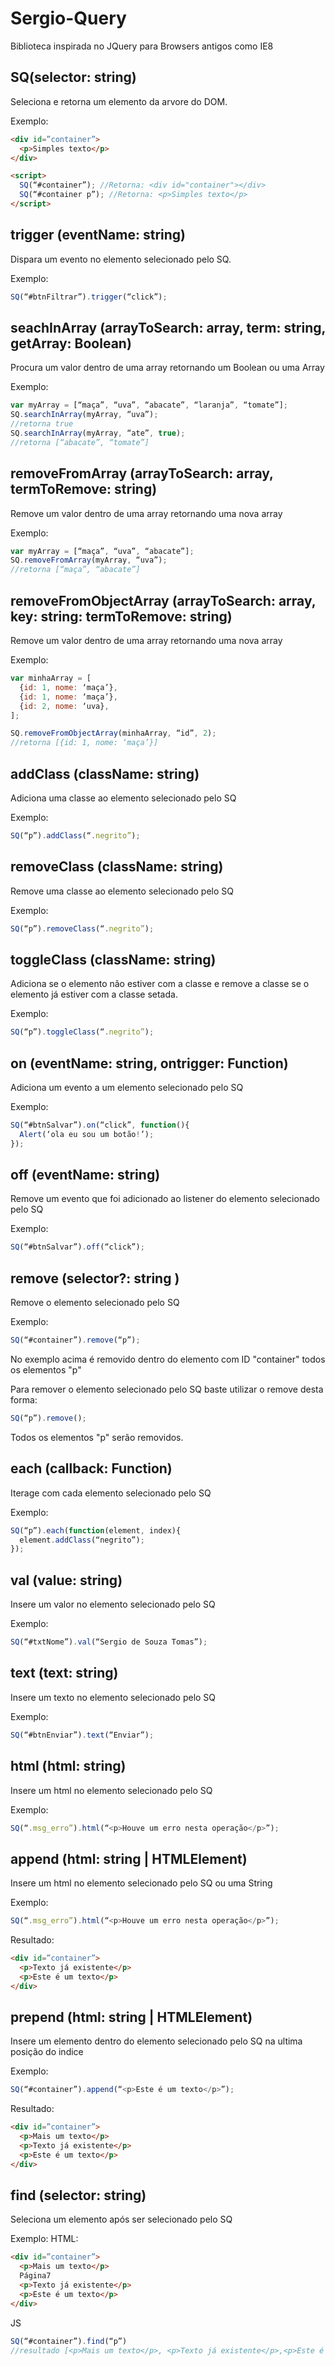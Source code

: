# Sergio-Query
Biblioteca inspirada no JQuery para Browsers antigos como IE8

## SQ(selector: string)
Seleciona e retorna um elemento da arvore do DOM.

Exemplo:

```html
<div id=”container”>
  <p>Simples texto</p>
</div>

<script>
  SQ(“#container”); //Retorna: <div id="container"></div>
  SQ(“#container p”); //Retorna: <p>Simples texto</p>
</script>
```
## trigger (eventName: string)

Dispara um evento no elemento selecionado pelo SQ.

Exemplo:

```javascript
SQ(“#btnFiltrar”).trigger(“click”);
```

## seachInArray (arrayToSearch: array, term: string, getArray: Boolean)

Procura um valor dentro de uma array retornando um Boolean ou uma Array

Exemplo:

```javascript
var myArray = [“maça”, “uva”, “abacate”, “laranja”, “tomate”];
SQ.searchInArray(myArray, “uva”);
//retorna true
SQ.searchInArray(myArray, “ate”, true);
//retorna [“abacate”, “tomate”]
```

## removeFromArray (arrayToSearch: array, termToRemove: string)

Remove um valor dentro de uma array retornando uma nova array

Exemplo:

```javascript
var myArray = [“maça”, “uva”, “abacate”];
SQ.removeFromArray(myArray, “uva”);
//retorna [“maça”, “abacate”]
```

## removeFromObjectArray (arrayToSearch: array, key: string: termToRemove: string)

Remove um valor dentro de uma array retornando uma nova array

Exemplo:

```javascript
var minhaArray = [
  {id: 1, nome: ‘maça’},
  {id: 1, nome: ‘maça’}, 
  {id: 2, nome: ‘uva},
];

SQ.removeFromObjectArray(minhaArray, “id”, 2);
//retorna [{id: 1, nome: ‘maça’}]
```

## addClass (className: string)

Adiciona uma classe ao elemento selecionado pelo SQ

Exemplo:

```javascript
SQ(“p”).addClass(“.negrito”);
```

## removeClass (className: string)

Remove uma classe ao elemento selecionado pelo SQ

Exemplo:

```javascript
SQ(“p”).removeClass(“.negrito”);
```

## toggleClass (className: string)

Adiciona se o elemento não estiver com a classe e remove a classe se o elemento já estiver com a classe setada.

Exemplo:

```javascript
SQ(“p”).toggleClass(“.negrito”);
```

## on (eventName: string, ontrigger: Function)

Adiciona um evento a um elemento selecionado pelo SQ

Exemplo:

```javascript
SQ(“#btnSalvar”).on(“click”, function(){
  Alert(‘ola eu sou um botão!’);
});
```

## off (eventName: string)

Remove um evento que foi adicionado ao listener do elemento selecionado pelo SQ

Exemplo:

```javascript
SQ(“#btnSalvar”).off(“click”);
```

## remove (selector?: string )

Remove o elemento selecionado pelo SQ

Exemplo:

```javascript
SQ(“#container”).remove(“p”);
```
No exemplo acima é removido dentro do elemento com ID "container" todos os elementos "p"

Para remover o elemento selecionado pelo SQ baste utilizar o remove desta forma:

```javascript
SQ(“p”).remove();
```

Todos os elementos "p" serão removidos.

## each (callback: Function)

Iterage com cada elemento selecionado pelo SQ

Exemplo:

```javascript
SQ(“p”).each(function(element, index){
  element.addClass(“negrito”);
});
```

## val (value: string)

Insere um valor no elemento selecionado pelo SQ

Exemplo:

```javascript
SQ(“#txtNome”).val(“Sergio de Souza Tomas”);
```

## text (text: string)

Insere um texto no elemento selecionado pelo SQ

Exemplo:

```javascript
SQ(“#btnEnviar”).text(“Enviar”);
```

## html (html: string)

Insere um html no elemento selecionado pelo SQ

Exemplo:

```javascript
SQ(“.msg_erro”).html(“<p>Houve um erro nesta operação</p>”);
```

## append (html: string | HTMLElement)

Insere um html no elemento selecionado pelo SQ ou uma String

Exemplo:

```javascript
SQ(“.msg_erro”).html(“<p>Houve um erro nesta operação</p>”);
```
Resultado:

```html
<div id=”container”>
  <p>Texto já existente</p>
  <p>Este é um texto</p>
</div>
```

## prepend (html: string | HTMLElement)

Insere um elemento dentro do elemento selecionado pelo SQ na ultima posição do indice

Exemplo:

```javascript
SQ(“#container”).append(“<p>Este é um texto</p>”);
```

Resultado:

```html
<div id=”container”>
  <p>Mais um texto</p>
  <p>Texto já existente</p>
  <p>Este é um texto</p>
</div>
```

## find (selector: string)

Seleciona um elemento após ser selecionado pelo SQ

Exemplo:
HTML:

```html
<div id=”container”>
  <p>Mais um texto</p>
  Página7
  <p>Texto já existente</p>
  <p>Este é um texto</p>
</div>
```
JS

```javascript
SQ(“#container”).find(“p”)
//resultado [<p>Mais um texto</p>, <p>Texto já existente</p>,<p>Este é um exto</p>]
```


